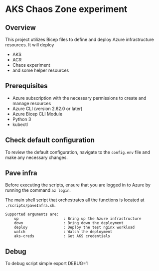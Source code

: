 # AKS Chaos Zone experiment

## Overview

This project utilizes Bicep files to define and deploy Azure infrastructure resources. It will deploy
* AKS
* ACR
* Chaos experiment
* and some helper resources


## Prerequisites

* Azure subscription with the necessary permissions to create and manage resources
* Azure CLI (version 2.62.0 or later)
* Azure Bicep CLI Module
* Python 3
* kubectl

## Check default configuration

To review the default configuration, navigate to the `config.env` file and make any necessary changes.

## Pave infra

Before executing the scripts, ensure that you are logged in to Azure by running the command `az login`.

The main shell script that orchestrates all the functions is located at `./scripts/paveInfra.sh`.

```
Supported arguments are:
    up                    : Bring up the Azure infrastructure
    down                  : Bring down the deployment
    deploy                : Deploy the test nginx workload
    watch                 : Watch the deployment
    aks-creds             : Get AKS credentials
```

## Debug

To debug script simple export DEBUG=1